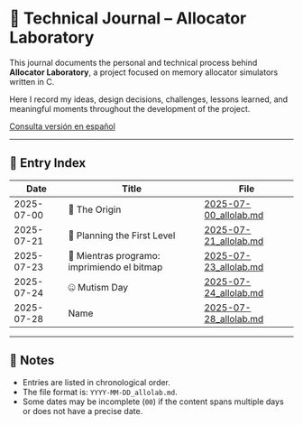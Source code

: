 # 📖 Technical Journal – Allocator Laboratory

This journal documents the personal and technical process behind **Allocator Laboratory**, a project focused on memory allocator simulators written in C.

Here I record my ideas, design decisions, challenges, lessons learned, and meaningful moments throughout the development of the project.

[Consulta versión en español](../es/journal_index.es.md)

---

## 📅 Entry Index

| Date        | Title                             | File                             |
|-------------|-----------------------------------|----------------------------------|
| 2025-07-00  | 🌱 The Origin                     | [2025-07-00_allolab.md](./entries/2025-07-00_allolab.md) |
| 2025-07-21  | 🧱 Planning the First Level       | [2025-07-21_allolab.md](./entries/2025-07-21_allolab.md) |
| 2025-07-23  | 🧠 Mientras programo: imprimiendo el bitmap | [2025-07-23_allolab.md](./entries/2025-07-23_allolab.md) |
| 2025-07-24  | 🤐 Mutism Day | [2025-07-24_allolab.md](./entries/2025-07-24_allolab.md) |
| 2025-07-28  | Name | [2025-07-28_allolab.md](./entries/2025-07-28_allolab.md) |

---

## 🧭 Notes

- Entries are listed in chronological order.
- The file format is: `YYYY-MM-DD_allolab.md`.
- Some dates may be incomplete (`00`) if the content spans multiple days or does not have a precise date.
